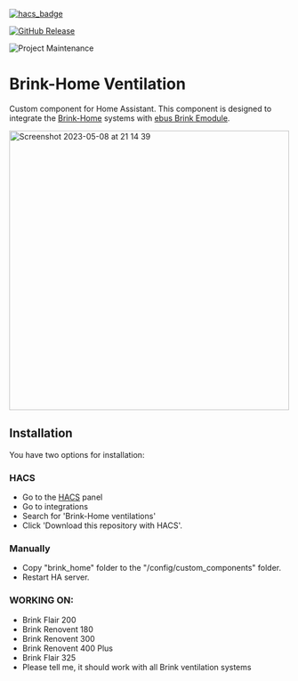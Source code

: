[![hacs_badge](https://img.shields.io/badge/HACS-Default-41BDF5.svg?style=for-the-badge)](https://github.com/hacs/integration)

[![GitHub Release](https://img.shields.io/github/release/samuolis/brink.svg?style=for-the-badge&color=blue)](https://github.com/samuolis/brink/releases) 

![Project Maintenance](https://img.shields.io/badge/maintainer-Lukas%20Samuolis-blue.svg?style=for-the-badge)

# Brink-Home Ventilation

Custom component for Home Assistant. This component is designed to integrate the [Brink-Home](https://www.brink-home.com/) systems with [ebus Brink Emodule](https://www.brinkclimatesystems.nl/documenten/brink-home-emodule-imodule-614491.pdf).

<img width="503" alt="Screenshot 2023-05-08 at 21 14 39" src="https://user-images.githubusercontent.com/28056781/236899814-e903fbb0-e007-4938-aa2c-0e04e91fbb36.png">

## Installation

You have two options for installation:

### HACS

- Go to the [HACS](https://hacs.xyz) panel
- Go to integrations 
- Search for 'Brink-Home ventilations'
- Click \'Download this repository with HACS'.

### Manually

- Copy "brink_home" folder to the "/config/custom_components" folder.
- Restart HA server.

### WORKING ON:
- Brink Flair 200
- Brink Renovent 180
- Brink Renovent 300
- Brink Renovent 400 Plus
- Brink Flair 325
- Please tell me, it should work with all Brink ventilation systems
